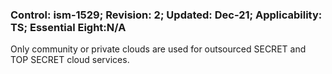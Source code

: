 ### Control: ism-1529; Revision: 2; Updated: Dec-21; Applicability: TS; Essential Eight:N/A
<p>Only community or private clouds are used for outsourced SECRET and TOP SECRET cloud services.</p>